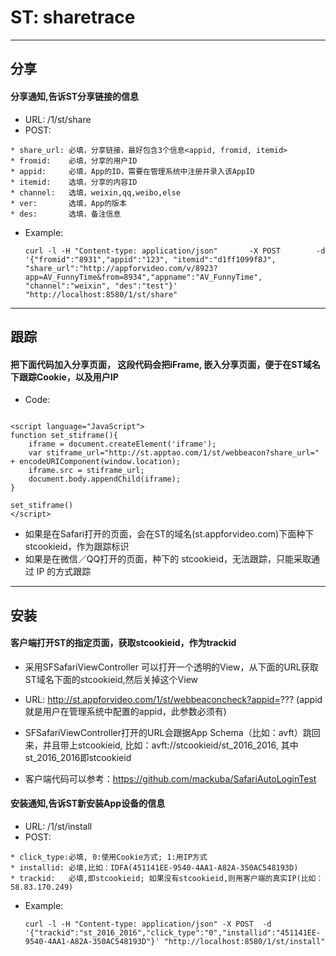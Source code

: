 # ST: sharetrace

---

## 分享
#### 分享通知,告诉ST分享链接的信息
* URL:  /1/st/share
* POST: 

```
* share_url: 必填，分享链接，最好包含3个信息<appid, fromid, itemid>
* fromid:    必填，分享的用户ID
* appid:     必填，App的ID，需要在管理系统中注册并录入该AppID
* itemid:    选填，分享的内容ID
* channel:   选填，weixin,qq,weibo,else
* ver:       选填，App的版本
* des:       选填，备注信息
```

* Example: 

      curl -l -H "Content-type: application/json"       -X POST        -d '{"fromid":"8931","appid":"123", "itemid":"d1ff1099f8J", "share_url":"http://appforvideo.com/v/8923?app=AV_FunnyTime&from=8934","appname":"AV_FunnyTime", "channel":"weixin", "des":"test"}'            "http://localhost:8580/1/st/share"


---

## 跟踪 
#### 把下面代码加入分享页面， 这段代码会把iFrame, 嵌入分享页面，便于在ST域名下跟踪Cookie，以及用户IP
* Code:
```

<script language="JavaScript">
function set_stiframe(){
    iframe = document.createElement('iframe');
    var stiframe_url="http://st.apptao.com/1/st/webbeacon?share_url=" + encodeURIComponent(window.location);
    iframe.src = stiframe_url;
    document.body.appendChild(iframe);
}

set_stiframe()
</script>

```
        
        
* 如果是在Safari打开的页面，会在ST的域名(st.appforvideo.com)下面种下stcookieid，作为跟踪标识
* 如果是在微信／QQ打开的页面，种下的 stcookieid，无法跟踪，只能采取通过 IP 的方式跟踪


---

## 安装

#### 客户端打开ST的指定页面，获取stcookieid，作为trackid
* 采用SFSafariViewController 可以打开一个透明的View，从下面的URL获取ST域名下面的stcookieid,然后关掉这个View
 
* URL: http://st.appforvideo.com/1/st/webbeaconcheck?appid=??? (appid就是用户在管理系统中配置的appid，此参数必须有)

* SFSafariViewController打开的URL会跟据App Schema（比如：avft）跳回来，并且带上stcookieid, 比如：avft://stcookieid/st_2016_2016, 其中st_2016_2016即stcookieid


* 客户端代码可以参考：<https://github.com/mackuba/SafariAutoLoginTest>


#### 安装通知,告诉ST新安装App设备的信息
* URL:  /1/st/install
* POST: 
```
* click_type:必填, 0:使用Cookie方式; 1:用IP方式
* installid: 必填,比如：IDFA(451141EE-9540-4AA1-A82A-350AC548193D) 
* trackid:   必填,即stcookieid; 如果没有stcookieid,则用客户端的真实IP(比如：58.83.170.249)
```
    
* Example: 

      curl -l -H "Content-type: application/json" -X POST  -d '{"trackid":"st_2016_2016","click_type":"0","installid":"451141EE-9540-4AA1-A82A-350AC548193D"}' "http://localhost:8580/1/st/install"

